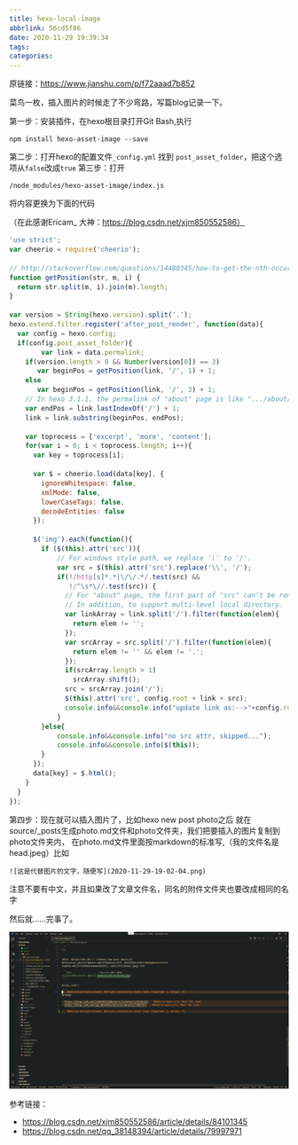 ```yaml
---
title: hexo-local-image
abbrlink: 56cd5f86
date: 2020-11-29 19:39:34
tags:
categories:
---
```


原链接：https://www.jianshu.com/p/f72aaad7b852

菜鸟一枚，插入图片的时候走了不少弯路，写篇blog记录一下。

第一步：安装插件，在hexo根目录打开Git Bash,执行

```text
npm install hexo-asset-image --save
```

第二步：打开hexo的配置文件`_config.yml`
找到 `post_asset_folder`，把这个选项从`false`改成`true`
第三步：打开

```text
/node_modules/hexo-asset-image/index.js
```

将内容更换为下面的代码
<!--more-->
（在此感谢Ericam_ 大神：https://blog.csdn.net/xjm850552586）

```js
'use strict';
var cheerio = require('cheerio');

// http://stackoverflow.com/questions/14480345/how-to-get-the-nth-occurrence-in-a-string
function getPosition(str, m, i) {
  return str.split(m, i).join(m).length;
}

var version = String(hexo.version).split('.');
hexo.extend.filter.register('after_post_render', function(data){
  var config = hexo.config;
  if(config.post_asset_folder){
        var link = data.permalink;
    if(version.length > 0 && Number(version[0]) == 3)
       var beginPos = getPosition(link, '/', 1) + 1;
    else
       var beginPos = getPosition(link, '/', 3) + 1;
    // In hexo 3.1.1, the permalink of "about" page is like ".../about/index.html".
    var endPos = link.lastIndexOf('/') + 1;
    link = link.substring(beginPos, endPos);

    var toprocess = ['excerpt', 'more', 'content'];
    for(var i = 0; i < toprocess.length; i++){
      var key = toprocess[i];

      var $ = cheerio.load(data[key], {
        ignoreWhitespace: false,
        xmlMode: false,
        lowerCaseTags: false,
        decodeEntities: false
      });

      $('img').each(function(){
        if ($(this).attr('src')){
            // For windows style path, we replace '\' to '/'.
            var src = $(this).attr('src').replace('\\', '/');
            if(!/http[s]*.*|\/\/.*/.test(src) &&
               !/^\s*\//.test(src)) {
              // For "about" page, the first part of "src" can't be removed.
              // In addition, to support multi-level local directory.
              var linkArray = link.split('/').filter(function(elem){
                return elem != '';
              });
              var srcArray = src.split('/').filter(function(elem){
                return elem != '' && elem != '.';
              });
              if(srcArray.length > 1)
                srcArray.shift();
              src = srcArray.join('/');
              $(this).attr('src', config.root + link + src);
              console.info&&console.info("update link as:-->"+config.root + link + src);
            }
        }else{
            console.info&&console.info("no src attr, skipped...");
            console.info&&console.info($(this));
        }
      });
      data[key] = $.html();
    }
  }
});
```

第四步：现在就可以插入图片了，比如hexo new post photo之后
就在source/_posts生成photo.md文件和photo文件夹，我们把要插入的图片复制到photo文件夹内，
在photo.md文件里面按markdown的标准写,（我的文件名是head.jpeg）比如

```text
![这是代替图片的文字，随便写](2020-11-29-19-02-04.png)
```

注意不要有中文，并且如果改了文章文件名，同名的附件文件夹也要改成相同的名字

然后就……完事了。

![picture4](./hexo-local-image/2020-11-29-19-40-25.png)


参考链接：

- https://blog.csdn.net/xjm850552586/article/details/84101345
- https://blog.csdn.net/qq_38148394/article/details/79997971

